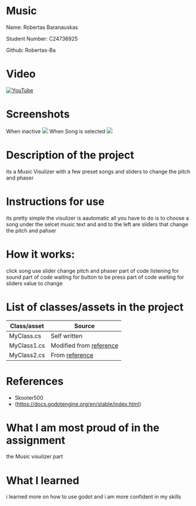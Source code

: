 # Music

Name: Robertas Baranauskas

Student Number: C24736925

Github: Robertas-Ba

# Video

[![YouTube](https://cdn.mos.cms.futurecdn.net/8gzcr6RpGStvZFA2qRt4v6-1200-80.jpg)](https://youtu.be/4_znaMbcrC0)

# Screenshots
When inactive
<img src="https://scontent.fdub6-1.fna.fbcdn.net/v/t39.30808-6/469555157_3408955069412288_7873981186793522831_n.jpg?stp=dst-jpg_s960x960_tt6&_nc_cat=105&ccb=1-7&_nc_sid=127cfc&_nc_ohc=CrS8yhtht_kQ7kNvgHd2qFc&_nc_zt=23&_nc_ht=scontent.fdub6-1.fna&_nc_gid=AjzYOsEl-3jJgsOjD5Dcl_L&oh=00_AYBuWRerywBwNIpYf6otYolbxNgsYpiWQJqoey8V-A8avg&oe=675BB0E3">
When Song is selected
<img src="https://scontent.fdub6-1.fna.fbcdn.net/v/t39.30808-6/469367126_3408955549412240_2433191636746063084_n.jpg?stp=dst-jpg_s960x960_tt6&_nc_cat=104&ccb=1-7&_nc_sid=127cfc&_nc_ohc=Pdd8Y1L_sxQQ7kNvgG_Vvfe&_nc_zt=23&_nc_ht=scontent.fdub6-1.fna&_nc_gid=AVhIl7Ad3w2Tk8YwjEGJaDv&oh=00_AYBVIlzoe_dlkT0IvBlDQD4kXgPUnNHN8we65MW2uq9nwg&oe=675B9775">

# Description of the project
its a Music Visulizer with a few preset songs and sliders to change the pitch and phaser
# Instructions for use
its pretty simple the visulizer is aautomatic all you have to do is to choose a song under the selcet music text and and to the left are sliders that change the pitch and pahser 
# How it works:
click song use slider change pitch and phaser
part of code listening for sound
part of code waiting for button to be press
part of code waiting for sliders value to change 
# List of classes/assets in the project

| Class/asset | Source |
|-----------|-----------|
| MyClass.cs | Self written |
| MyClass1.cs | Modified from [reference]() |
| MyClass2.cs | From [reference]() |

# References
* Skooter500
* (https://docs.godotengine.org/en/stable/index.html)

# What I am most proud of in the assignment
the Music visulizer part

# What I learned
i learned more on how to use godot and i am more confident in my skills

